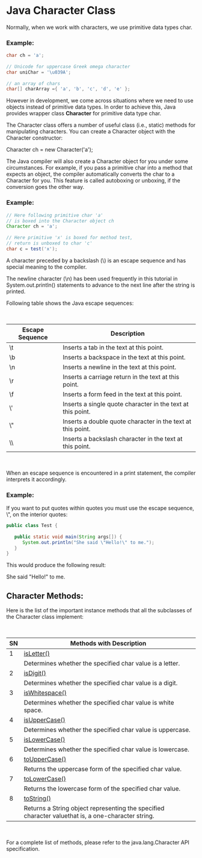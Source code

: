 **Java Character Class**
========================

Normally, when we work with characters, we use primitive data types char.

### **Example:**

```java
char ch = 'a';
 
// Unicode for uppercase Greek omega character
char uniChar = '\u039A';
 
// an array of chars
char[] charArray ={ 'a', 'b', 'c', 'd', 'e' };
```

However in development, we come across situations where we need to use objects
instead of primitive data types. In order to achieve this, Java provides wrapper
class **Character** for primitive data type char.

The Character class offers a number of useful class (i.e., static) methods for
manipulating characters. You can create a Character object with the Character
constructor:

Character ch = new Character('a');

The Java compiler will also create a Character object for you under some
circumstances. For example, if you pass a primitive char into a method that
expects an object, the compiler automatically converts the char to a Character
for you. This feature is called autoboxing or unboxing, if the conversion goes
the other way.

### **Example:**

```java
// Here following primitive char 'a'
// is boxed into the Character object ch
Character ch = 'a';
 
// Here primitive 'x' is boxed for method test,
// return is unboxed to char 'c'
char c = test('x');
```

A character preceded by a backslash (\\) is an escape sequence and has special
meaning to the compiler.

The newline character (\\n) has been used frequently in this tutorial in
System.out.println() statements to advance to the next line after the string is
printed.

Following table shows the Java escape sequences:

 

| **Escape Sequence** | **Description**                                              |
|---------------------|--------------------------------------------------------------|
| \\t                 | Inserts a tab in the text at this point.                     |
| \\b                 | Inserts a backspace in the text at this point.               |
| \\n                 | Inserts a newline in the text at this point.                 |
| \\r                 | Inserts a carriage return in the text at this point.         |
| \\f                 | Inserts a form feed in the text at this point.               |
| \\'                 | Inserts a single quote character in the text at this point.  |
| \\"                 | Inserts a double quote character in the text at this point.  |
| \\\\                | Inserts a backslash character in the text at this point.     |

 

When an escape sequence is encountered in a print statement, the compiler
interprets it accordingly.

### **Example:**

If you want to put quotes within quotes you must use the escape sequence, \\",
on the interior quotes:

```java
public class Test {
 
   public static void main(String args[]) {
      System.out.println("She said \"Hello!\" to me.");
   }
}
```

This would produce the following result:

She said "Hello!" to me.

**Character Methods:**
----------------------

Here is the list of the important instance methods that all the subclasses of
the Character class implement:

 

| **SN** | **Methods with Description**                                                                                                                                                                                        |
|--------|---------------------------------------------------------------------------------------------------------------------------------------------------------------------------------------------------------------------|
| 1      | [isLetter()](file:///My%20Web%20Sites/www.tutorialspoint.com/www.tutorialspoint.com/java/character_isletter.html)                                                                                                   |
|        | Determines whether the specified char value is a letter.                                                                                                                                                            |
| 2      | [isDigit()](file:///My%20Web%20Sites/www.tutorialspoint.com/www.tutorialspoint.com/java/character_isdigit.html)                                                                                                     |
|        | Determines whether the specified char value is a digit.                                                                                                                                                             |
| 3      | [isWhitespace()](file:///My%20Web%20Sites/www.tutorialspoint.com/www.tutorialspoint.com/java/character_iswhitespace.html)                                                                                           |
|        | Determines whether the specified char value is white space.                                                                                                                                                         |
| 4      | [isUpperCase()](file:///My%20Web%20Sites/www.tutorialspoint.com/www.tutorialspoint.com/java/character_isuppercase.html)                                                                                             |
|        | Determines whether the specified char value is uppercase.                                                                                                                                                           |
| 5      | [isLowerCase()](file:///My%20Web%20Sites/www.tutorialspoint.com/www.tutorialspoint.com/java/character_islowercase.html)                                                                                             |
|        | Determines whether the specified char value is lowercase.                                                                                                                                                           |
| 6      | [toUpperCase()](file:///My%20Web%20Sites/www.tutorialspoint.com/www.tutorialspoint.com/java/character_touppercase.html)                                                                                             |
|        | Returns the uppercase form of the specified char value.                                                                                                                                                             |
| 7      | [toLowerCase()](file:///My%20Web%20Sites/www.tutorialspoint.com/www.tutorialspoint.com/java/character_tolowercase.html)                                                                                             |
|        | Returns the lowercase form of the specified char value.                                                                                                                                                             |
| 8      | [toString()](file:///My%20Web%20Sites/www.tutorialspoint.com/www.tutorialspoint.com/java/character_tostring.html)                                                                                                   |
|        | Returns a String object representing the specified character valuethat is, a one-character string.                                                                                                                  |

 

For a complete list of methods, please refer to the java.lang.Character API
specification.
